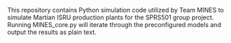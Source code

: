 This repository contains Python simulation code utilized by Team MINES to simulate Martian ISRU production plants for the SPRS501 group project.
Running MINES_core.py will iterate through the preconfigured models and output the results as plain text.
